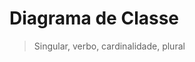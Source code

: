 # Diagrama de Classe

> Singular, verbo, cardinalidade,  plural

<!--stackedit_data:
eyJoaXN0b3J5IjpbLTk3NjIzMzExLDczMDk5ODExNl19
-->
